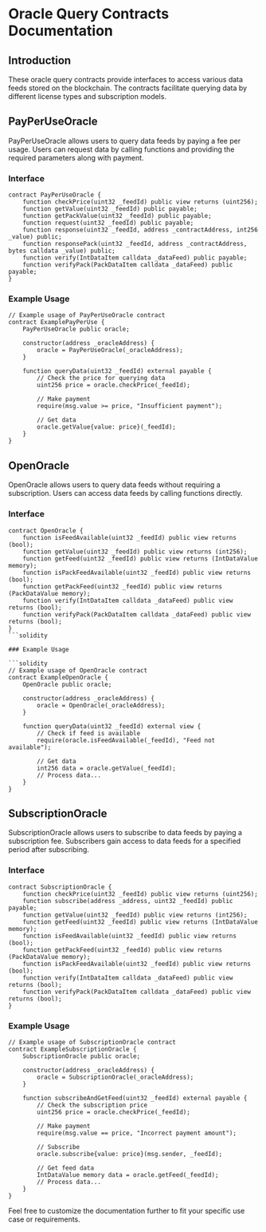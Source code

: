 # Oracle Query Contracts Documentation

## Introduction
These oracle query contracts provide interfaces to access various data feeds stored on the blockchain. The contracts facilitate querying data by different license types and subscription models.

## PayPerUseOracle

PayPerUseOracle allows users to query data feeds by paying a fee per usage. Users can request data by calling functions and providing the required parameters along with payment.

### Interface

```solidity
contract PayPerUseOracle {
    function checkPrice(uint32 _feedId) public view returns (uint256);
    function getValue(uint32 _feedId) public payable;
    function getPackValue(uint32 _feedId) public payable;
    function request(uint32 _feedId) public payable;
    function response(uint32 _feedId, address _contractAddress, int256 _value) public;
    function responsePack(uint32 _feedId, address _contractAddress, bytes calldata _value) public;
    function verify(IntDataItem calldata _dataFeed) public payable;
    function verifyPack(PackDataItem calldata _dataFeed) public payable;
}
```

### Example Usage

```solidity
// Example usage of PayPerUseOracle contract
contract ExamplePayPerUse {
    PayPerUseOracle public oracle;

    constructor(address _oracleAddress) {
        oracle = PayPerUseOracle(_oracleAddress);
    }

    function queryData(uint32 _feedId) external payable {
        // Check the price for querying data
        uint256 price = oracle.checkPrice(_feedId);

        // Make payment
        require(msg.value >= price, "Insufficient payment");
        
        // Get data
        oracle.getValue{value: price}(_feedId);
    }
}
```

## OpenOracle

OpenOracle allows users to query data feeds without requiring a subscription. Users can access data feeds by calling functions directly.

### Interface

```solidity
contract OpenOracle {
    function isFeedAvailable(uint32 _feedId) public view returns (bool);
    function getValue(uint32 _feedId) public view returns (int256);
    function getFeed(uint32 _feedId) public view returns (IntDataValue memory);
    function isPackFeedAvailable(uint32 _feedId) public view returns (bool);
    function getPackFeed(uint32 _feedId) public view returns (PackDataValue memory);
    function verify(IntDataItem calldata _dataFeed) public view returns (bool);
    function verifyPack(PackDataItem calldata _dataFeed) public view returns (bool);
}
```solidity

### Example Usage

```solidity
// Example usage of OpenOracle contract
contract ExampleOpenOracle {
    OpenOracle public oracle;

    constructor(address _oracleAddress) {
        oracle = OpenOracle(_oracleAddress);
    }

    function queryData(uint32 _feedId) external view {
        // Check if feed is available
        require(oracle.isFeedAvailable(_feedId), "Feed not available");
        
        // Get data
        int256 data = oracle.getValue(_feedId);
        // Process data...
    }
}
```

## SubscriptionOracle

SubscriptionOracle allows users to subscribe to data feeds by paying a subscription fee. Subscribers gain access to data feeds for a specified period after subscribing.

### Interface

```solidity
contract SubscriptionOracle {
    function checkPrice(uint32 _feedId) public view returns (uint256);
    function subscribe(address _address, uint32 _feedId) public payable;
    function getValue(uint32 _feedId) public view returns (int256);
    function getFeed(uint32 _feedId) public view returns (IntDataValue memory);
    function isFeedAvailable(uint32 _feedId) public view returns (bool);
    function getPackFeed(uint32 _feedId) public view returns (PackDataValue memory);
    function isPackFeedAvailable(uint32 _feedId) public view returns (bool);
    function verify(IntDataItem calldata _dataFeed) public view returns (bool);
    function verifyPack(PackDataItem calldata _dataFeed) public view returns (bool);
}
```

### Example Usage

```solidity
// Example usage of SubscriptionOracle contract
contract ExampleSubscriptionOracle {
    SubscriptionOracle public oracle;

    constructor(address _oracleAddress) {
        oracle = SubscriptionOracle(_oracleAddress);
    }

    function subscribeAndGetFeed(uint32 _feedId) external payable {
        // Check the subscription price
        uint256 price = oracle.checkPrice(_feedId);

        // Make payment
        require(msg.value == price, "Incorrect payment amount");

        // Subscribe
        oracle.subscribe{value: price}(msg.sender, _feedId);

        // Get feed data
        IntDataValue memory data = oracle.getFeed(_feedId);
        // Process data...
    }
}
```
Feel free to customize the documentation further to fit your specific use case or requirements.
